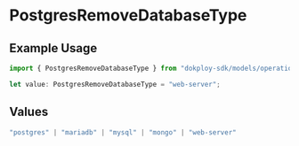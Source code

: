 # PostgresRemoveDatabaseType

## Example Usage

```typescript
import { PostgresRemoveDatabaseType } from "dokploy-sdk/models/operations";

let value: PostgresRemoveDatabaseType = "web-server";
```

## Values

```typescript
"postgres" | "mariadb" | "mysql" | "mongo" | "web-server"
```
